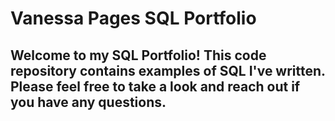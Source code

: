 

# Vanessa Pages SQL Portfolio
## Welcome to my SQL Portfolio! This code repository contains examples of SQL I've written. Please feel free to take a look and reach out if you have any questions.
